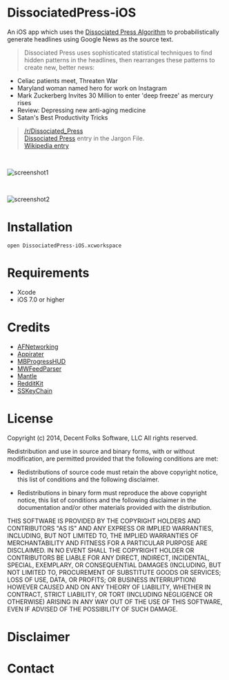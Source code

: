 DissociatedPress-iOS
====================

An iOS app which uses the [Dissociated Press Algorithm](http://www.catb.org/~esr/jargon/html/D/Dissociated-Press.html) to probabilistically generate headlines using Google News as the source text.  


>Dissociated Press uses sophisticated statistical techniques to find hidden patterns in the headlines, then rearranges these patterns to create new, better news:
* Celiac patients meet, Threaten War
* Maryland woman named hero for work on Instagram
* Mark Zuckerberg Invites 30 Million to enter 'deep freeze' as mercury rises
* Review: Depressing new anti-aging medicine
* Satan's Best Productivity Tricks

>[/r/Dissociated_Press](http://reddit.com/r/Dissociated_Press)  
[Dissociated Press](http://www.catb.org/~esr/jargon/html/D/Dissociated-Press.html) entry in the Jargon File.  
[Wikipedia entry](http://en.wikipedia.org/wiki/Dissociated_press)

&nbsp;

![screenshot1](http://i.imgur.com/ccS2M6J.png)  

&nbsp;

![screenshot2](http://i.imgur.com/lkC8pTd.png)

Installation
====================
```
open DissociatedPress-iOS.xcworkspace
```

Requirements
====================
* Xcode
* iOS 7.0 or higher

Credits
====================
* [AFNetworking](https://github.com/AFNetworking/AFNetworking)
* [Appirater](https://github.com/arashpayan/appirater)
* [MBProgressHUD](https://github.com/jdg/MBProgressHUD)
* [MWFeedParser](https://github.com/mwaterfall/MWFeedParser)
* [Mantle](https://github.com/Mantle/Mantle)
* [RedditKit](https://github.com/samsymons/RedditKit)
* [SSKeyChain](https://github.com/soffes/sskeychain)


License
====================
Copyright (c) 2014, Decent Folks Software, LLC
All rights reserved.

Redistribution and use in source and binary forms, with or without
modification, are permitted provided that the following conditions are met:

* Redistributions of source code must retain the above copyright notice, this
  list of conditions and the following disclaimer.

* Redistributions in binary form must reproduce the above copyright notice,
  this list of conditions and the following disclaimer in the documentation
  and/or other materials provided with the distribution.

THIS SOFTWARE IS PROVIDED BY THE COPYRIGHT HOLDERS AND CONTRIBUTORS "AS IS"
AND ANY EXPRESS OR IMPLIED WARRANTIES, INCLUDING, BUT NOT LIMITED TO, THE
IMPLIED WARRANTIES OF MERCHANTABILITY AND FITNESS FOR A PARTICULAR PURPOSE ARE
DISCLAIMED. IN NO EVENT SHALL THE COPYRIGHT HOLDER OR CONTRIBUTORS BE LIABLE
FOR ANY DIRECT, INDIRECT, INCIDENTAL, SPECIAL, EXEMPLARY, OR CONSEQUENTIAL
DAMAGES (INCLUDING, BUT NOT LIMITED TO, PROCUREMENT OF SUBSTITUTE GOODS OR
SERVICES; LOSS OF USE, DATA, OR PROFITS; OR BUSINESS INTERRUPTION) HOWEVER
CAUSED AND ON ANY THEORY OF LIABILITY, WHETHER IN CONTRACT, STRICT LIABILITY,
OR TORT (INCLUDING NEGLIGENCE OR OTHERWISE) ARISING IN ANY WAY OUT OF THE USE
OF THIS SOFTWARE, EVEN IF ADVISED OF THE POSSIBILITY OF SUCH DAMAGE.

Disclaimer
====================

Contact
====================
